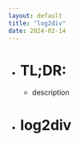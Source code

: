 ```yaml
---
layout: default
title: "log2div"
date: 2024-02-14
---
```


- # TL;DR:
	- description
- # log2div
  
